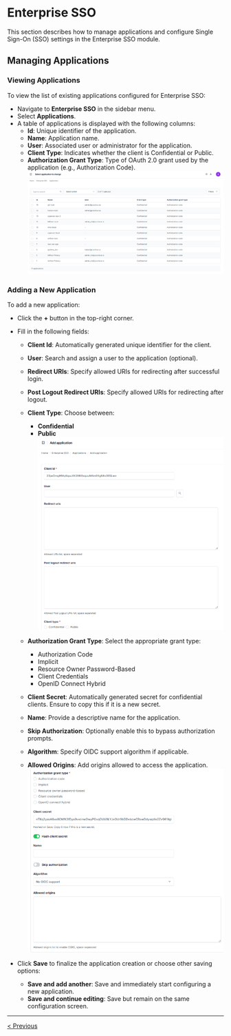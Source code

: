 # Enterprise SSO

This section describes how to manage applications and configure Single Sign-On (SSO) settings in the Enterprise SSO module.

## Managing Applications

### Viewing Applications
To view the list of existing applications configured for Enterprise SSO:

- Navigate to **Enterprise SSO** in the sidebar menu.
- Select **Applications**.
- A table of applications is displayed with the following columns:
   - **Id**: Unique identifier of the application.
   - **Name**: Application name.
   - **User**: Associated user or administrator for the application.
   - **Client Type**: Indicates whether the client is Confidential or Public.
   - **Authorization Grant Type**: Type of OAuth 2.0 grant used by the application (e.g., Authorization Code).
   ![](img/sso_01.png)

### Adding a New Application
To add a new application:

- Click the **+** button in the top-right corner.
- Fill in the following fields:
   - **Client Id**: Automatically generated unique identifier for the client.
   - **User**: Search and assign a user to the application (optional).
   - **Redirect URIs**: Specify allowed URIs for redirecting after successful login.
   - **Post Logout Redirect URIs**: Specify allowed URIs for redirecting after logout.
   - **Client Type**: Choose between:
     - **Confidential**
     - **Public**
     ![](img/sso_02.png)

   - **Authorization Grant Type**: Select the appropriate grant type:
     - Authorization Code
     - Implicit
     - Resource Owner Password-Based
     - Client Credentials
     - OpenID Connect Hybrid
   - **Client Secret**: Automatically generated secret for confidential clients. Ensure to copy this if it is a new secret.
   - **Name**: Provide a descriptive name for the application.
   - **Skip Authorization**: Optionally enable this to bypass authorization prompts.
   - **Algorithm**: Specify OIDC support algorithm if applicable.
   - **Allowed Origins**: Add origins allowed to access the application.
   ![](img/sso_03.png)

- Click **Save** to finalize the application creation or choose other saving options:
   - **Save and add another**: Save and immediately start configuring a new application.
   - **Save and continue editing**: Save but remain on the same configuration screen.

---

[< Previous](add-on-services.md)

